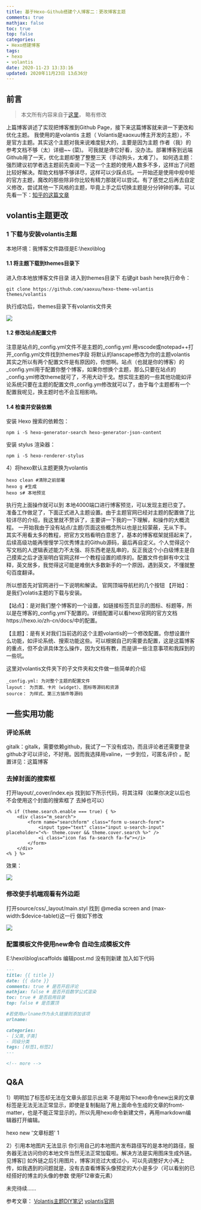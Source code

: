 ```yaml
---
title: 基于Hexo-Github搭建个人博客二：更改博客主题
comments: true
mathjax: false
toc: true
top: false
categories:
- Hexo搭建博客
tags:
- hexo
- volantis
date: 2020-11-23 13:33:16
updated: 2020年11月23日 13点36分
---
```

## 前言

> 本文所有内容来自于[这里](https://blog.csdn.net/weixin_44855907/article/details/105376826)， 略有修改

上篇博客讲述了实现把博客推到Github Page，接下来这篇博客就来讲一下更改和优化主题。
我使用的是volantis 主题（ Volantis是xaoxuu博主开发的主题），不是官方主题。其实这个主题对我来说难度挺大的，主要是因为主题 作者（我）的参考文档不够（太）详细~~ (菜)。 可我就是谗它好看，没办法。部署博客到远端Github用了一天，优化主题却整了整整三天（手动狗头，太难了）。
如何选主题：
强烈建议初学者选主题前先查阅一下这一个主题的使用人数多不多，这样出了问题比较好解决。帮助文档够不够详尽，这样可以少踩点坑。一开始还是使用中规中矩的官方主题，魔改的那些除非你比较有精力那就可以尝试。有了感觉之后再去自定义修改，尝试其他一下风格的主题，毕竟上手之后切换主题是分分钟钟的事。可以先看一下：[知乎的这篇文章](https://www.zhihu.com/question/24422335)

## volantis主题更改


### 1 下载与安装volantis主题
本地环境：我博客文件路径是E:\hexo\blog

#### 1.1 将主题下载到themes目录下
进入你本地放博客文件目录 进入到themes目录下
右键git bash here执行命令：

```shell
git clone https://github.com/xaoxuu/hexo-theme-volantis themes/volantis
```

执行成功后，themes目录下有volantis文件夹

![](https://s3.ax1x.com/2020/11/23/DJGRjx.jpg)

#### 1.2 修改站点配置文件

注意是站点的_config.yml文件不是主题的_config.yml
用vscode或notepad++打开_config.yml文件找到themes字段 将默认的lanscape修改为你的主题volantis
其实之所以有两个配置文件是有原因的，你想啊。站点（也就是你的博客）的_config.yml用于配置你整个博客，如果你想换个主题，那么只要在站点的_config.yml修改theme就可了，不用大动干戈。想实现主题的一些其他功能如评论系统只要在主题的配置文件_config.ym修改就可以了，由于每个主题都有一个配置我呢见，换主题时也不会互相影响。

#### 1.4 检查并安装依赖

安装 Hexo 搜索的依赖包：

```shell
npm i -S hexo-generator-search hexo-generator-json-content
```

安装 stylus 渲染器：

```shell
npm i -S hexo-renderer-stylus
```

4）将hexo默认主题更换为volantis

```shell
hexo clean #清除之前部署
hexo g #生成
hexo s# 本地预览
```

执行完上面操作就可以到 本地4000端口进行博客预览，可以发现主题已变了。
准备工作做足了，下面正式进入主题设置。由于主题官网已经对主题的配置做了比较详尽的介绍，我这里就不赘诉了，主要讲一下我的一下理解，和操作的大概流程。
一开始我由于没有站点/主题/页面这些概念所以也是比较蒙蔽，无从下手。其实不用看太多的教程，把官方文档看明白意思了，基本的博客框架就搭起来了，后续高级功能再慢慢学习优秀博主的Github源码，最后再自定义。个人觉得这个写文档的人逻辑表述能力不太强、将东西老是乱串的，反正我这个小白级博主是自己摸索之后才逐渐明白官网这样一个教程设置的顺序的。配置文件也鲜有中文注释，英文居多，我觉得这可能是难倒大多数新手的一个原因，遇到英文，不懂就整句百度翻译。

所以想首先对官网进行一下说明和解读。
官网顶端导航栏的几个按钮
【开始】：是我们volatis主题的下载与安装。

【站点】：是对我们整个博客的一个设置，如链接标签页显示的图标、标题等，所以是在博客的_config.yml下配置的。详细配置可以看hexo官网的官方文档https://hexo.io/zh-cn/docs/中的配置。

【主题】：是有关对我们当前选的这个主题volantis的一个修改配置。你想设置什么功能，如评论系统、搜索功能这些。可以根据自己的需要去配置，这是这篇博客的重点，但不会讲具体怎么操作，因为文档有教，而是讲一些注意事项和我踩到的一些坑。

这里对volantis文件夹下的子文件夹和文件做一些简单的介绍

```shell
_config.yml: 为对整个主题的配置文件
layout： 为页面、卡片（widget）、图标等源码和资源
source： 为样式、第三方插件等源码
```

## 一些实用功能
### 评论系统

gitalk：gitalk，需要依赖github，我试了一下没有成功，而且评论者还需要登录github才可以评论，不好用。因而我选择用valine，一步到位，可匿名评价 。配置详见：这篇博客

### 去掉封面的搜索框
打开layout/_cover/index.ejs 找到如下所示代码，将其注释（如果你决定以后也不会使用这个封面的搜索框了 去掉也可以）

```ejs
<% if (theme.search.enable === true) { %>
    <div class="m_search">
        <form name="searchform" class="form u-search-form">
            <input type="text" class="input u-search-input" placeholder="<%- theme.cover && theme.cover.search %>" />
            <i class="icon fas fa-search fa-fw"></i>
        </form>
    </div>
<% } %>
```

效果：

![](https://s3.ax1x.com/2020/11/23/DJJErV.jpg)

### 修改使手机端观看有外边距

打开source/css/_layout/main.styl
找到 @media screen and (max-width:$device-tablet)这一行 做如下修改

![](https://s3.ax1x.com/2020/11/23/DJJwRA.jpg)

### 配置模板文件使用new命令 自动生成模板文件
E:\hexo\blog\scaffolds
编辑post.md 没有则新建
加入如下代码

```markdown
---
title: {{ title }} 
date: {{ date }} 
comments: true # 是否开启评论
mathjax: false # 是否开启数学公式渲染
toc: true # 是否启用目录
top: false # 是否置顶

#若使用urlname作为永久链接则添加该项
urlname:

categories: 
- [父类,子类]
- 同级分类
tags: [标签1,标签2]
---

<!-- more -->
```

## Q&A

1）明明加了标签却无法在文章头部显示出来
不是用如下hexo命令new出来的文章标签是无法无法正常显示，即使是复制黏贴了用上面命令生成的文章的fromt-matter，也是不能正常显示的，所以先用hexo命令新建文件，再用markdown编辑器打开编辑。

hexo new '文章标题'
1


2）引用本地图片无法显示
你引用自己的本地图片发布路径写的是本地的路径，服务器无法访问你的本地文件当然无法正常加载啦。解决方法是实用图床生成外链。见博客[]
如外链之后引用图片，博客浏览过大或过小，可以先调整好大小再上传，如我遇到的问题就是，没有去查看博客头像预定的大小是多少（可以看别的已经搭好的博主的头像的参数 使用F12审查元素）

 

未完待续……

参考文章：
[Volantis主题DIY笔记](https://wa2000.cn/post/202003171229/)
[volantis官网](https://volantis.js.org/getting-started/)